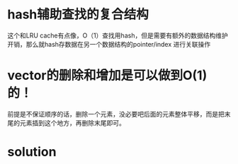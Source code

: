 # hash辅助查找的复合结构
这个和LRU cache有点像，O（1）查找用hash，但是需要有额外的数据结构维护开销，那么就hash存数据在另一个数据结构的pointer/index 进行关联操作
# vector的删除和增加是可以做到O(1)的！
前提是不保证顺序的话，删除一个元素，没必要吧后面的元素整体平移，而是把末尾的元素插到这个地方，再删除末尾即可。

# solution
```c++
```